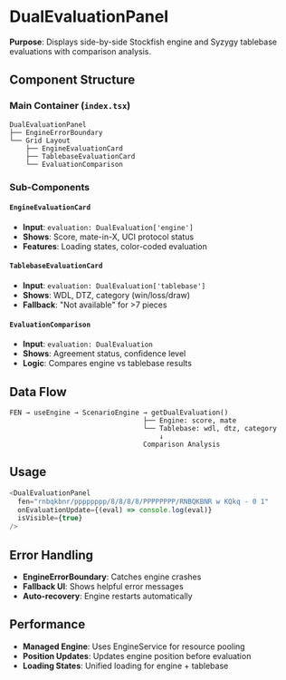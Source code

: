 # DualEvaluationPanel

**Purpose**: Displays side-by-side Stockfish engine and Syzygy tablebase evaluations with comparison analysis.

## Component Structure

### Main Container (`index.tsx`)
```
DualEvaluationPanel
├── EngineErrorBoundary
└── Grid Layout
    ├── EngineEvaluationCard
    ├── TablebaseEvaluationCard
    └── EvaluationComparison
```

### Sub-Components

#### `EngineEvaluationCard`
- **Input**: `evaluation: DualEvaluation['engine']`
- **Shows**: Score, mate-in-X, UCI protocol status
- **Features**: Loading states, color-coded evaluation

#### `TablebaseEvaluationCard` 
- **Input**: `evaluation: DualEvaluation['tablebase']`
- **Shows**: WDL, DTZ, category (win/loss/draw)
- **Fallback**: "Not available" for >7 pieces

#### `EvaluationComparison`
- **Input**: `evaluation: DualEvaluation`
- **Shows**: Agreement status, confidence level
- **Logic**: Compares engine vs tablebase results

## Data Flow

```
FEN → useEngine → ScenarioEngine → getDualEvaluation()
                                 ├── Engine: score, mate
                                 └── Tablebase: wdl, dtz, category
                                     ↓
                                 Comparison Analysis
```

## Usage

```typescript
<DualEvaluationPanel 
  fen="rnbqkbnr/pppppppp/8/8/8/8/PPPPPPPP/RNBQKBNR w KQkq - 0 1"
  onEvaluationUpdate={(eval) => console.log(eval)}
  isVisible={true}
/>
```

## Error Handling
- **EngineErrorBoundary**: Catches engine crashes
- **Fallback UI**: Shows helpful error messages
- **Auto-recovery**: Engine restarts automatically

## Performance
- **Managed Engine**: Uses EngineService for resource pooling
- **Position Updates**: Updates engine position before evaluation
- **Loading States**: Unified loading for engine + tablebase